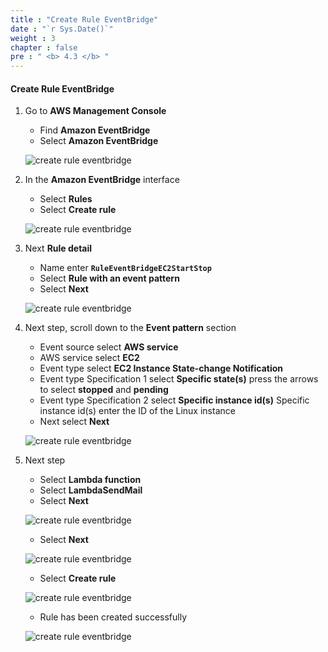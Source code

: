 ```yaml
---
title : "Create Rule EventBridge"
date : "`r Sys.Date()`"
weight : 3
chapter : false
pre : " <b> 4.3 </b> "
---
```


#### Create Rule EventBridge

1. Go to **AWS Management Console**

   - Find **Amazon EventBridge**
   - Select **Amazon EventBridge**

    ![create rule eventbridge](/aws-fcj-workshop01/images/6-CreateFunctionLambdaToMail/2CreateRuleEvent/0001.png?width=90pc)

2. In the **Amazon EventBridge** interface

    - Select **Rules**
    - Select **Create rule**
  
    ![create rule eventbridge](/aws-fcj-workshop01/images/6-CreateFunctionLambdaToMail/2CreateRuleEvent/0002.png?width=90pc)

3. Next **Rule detail**

   - Name enter **```RuleEventBridgeEC2StartStop```**
   - Select **Rule with an event pattern**
   - Select **Next**

    ![create rule eventbridge](/aws-fcj-workshop01/images/6-CreateFunctionLambdaToMail/2CreateRuleEvent/0003.png?width=90pc)


4. Next step, scroll down to the **Event pattern** section

   - Event source select **AWS service**
   - AWS service select **EC2**
   - Event type select **EC2 Instance State-change Notification**
   - Event type Specification 1 select **Specific state(s)** press the arrows to select **stopped** and **pending**
   - Event type Specification 2 select **Specific instance id(s)** Specific instance id(s) enter the ID of the Linux instance
   - Next select **Next**

    ![create rule eventbridge](/aws-fcj-workshop01/images/6-CreateFunctionLambdaToMail/2CreateRuleEvent/0004.png?width=90pc)

5. Next step

   - Select **Lambda function**
   - Select **LambdaSendMail**
   - Select **Next**

    ![create rule eventbridge](/aws-fcj-workshop01/images/6-CreateFunctionLambdaToMail/2CreateRuleEvent/0005.png?width=90pc)

    - Select **Next**

    ![create rule eventbridge](/aws-fcj-workshop01/images/6-CreateFunctionLambdaToMail/2CreateRuleEvent/0006.png?width=90pc)

    - Select **Create rule**

    ![create rule eventbridge](/aws-fcj-workshop01/images/6-CreateFunctionLambdaToMail/2CreateRuleEvent/0007.png?width=90pc)

    - Rule has been created successfully

    ![create rule eventbridge](/aws-fcj-workshop01/images/6-CreateFunctionLambdaToMail/2CreateRuleEvent/0008.png?width=90pc)